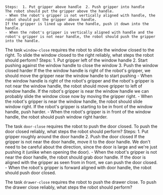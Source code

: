 
    Steps:  1. Put gripper above handle  2. Push gripper into handle
    The robot should put the gripper above the handle.
    - When the robot's gripper is not vertically aligned with handle, the robot should put the gripper above handle.
    If the gripper is lined up above the handle, push it down into the handle.
    - When the robot's gripper is vertically aligned with handle and the robot's gripper is not near handle, the robot should push the gripper into the handle.

The task `window-close` requires the robot to slide the window closed to the right.
To slide the window closed to the right reliably, what steps the robot should perform?
    Steps:  1. Put gripper left of the window handle  2. Start pushing against the window handle to close the window  3. Push the window closed harder
    If the the window handle is right of the robot's gripper, we should move the gripper near the window handle to start pushing
    - When the window handle is right of the robot's gripper and the robot's gripper is not near the window handle, the robot should move gripper to left of window handle.
    If the robot's gripper is near the window handle we can probably slide the window close now by moving the gripper right.
    - When the robot's gripper is near the window handle, the robot should slide window right.
    If the robot's gripper is starting to be in front of the window handle, push harder.
    - When the robot's gripper is in front of the window handle, the robot should push window right harder.

The task `door-close` requires the robot to push the door closed.
To push the door closed reliably, what steps the robot should perform?
    Steps:  1. Put gripper roughly around the door handle  2. Push the door closed
    If the gripper is not near the door handle, move it to the door handle. We don't need to be careful about the direction, since the door is large and we're just pushing it (unlike when opening the door).
    - When the robot's gripper is not near the door handle, the robot should grab door handle.
    If the door is aligned with the gripper as seen from in front, we can push the door closed.
    - When the robot's gripper is forward aligned with door handle, the robot should push door closed.

The task `drawer-close` requires the robot to push the drawer close.
To push the drawer close reliably, what steps the robot should perform?
    
